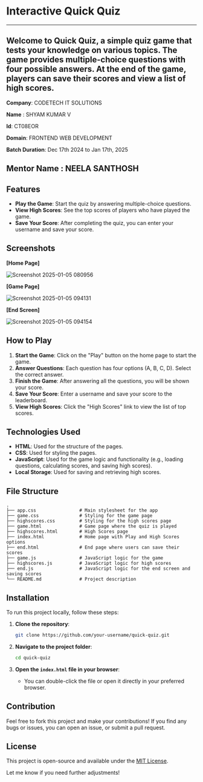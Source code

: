 
# Interactive Quick Quiz  
---
Welcome to **Quick Quiz**, a simple quiz game that tests your knowledge on various topics. The game provides multiple-choice questions with four possible answers. At the end of the game, players can save their scores and view a list of high scores.
---

**Company**: CODETECH IT SOLUTIONS  

**Name**  : SHYAM KUMAR V 

**Id**: CT08EOR 

**Domain**: FRONTEND WEB DEVELOPMENT   

**Batch Duration**: Dec 17th 2024 to Jan 17th, 2025 

**Mentor Name** : NEELA SANTHOSH
--- 




## Features

- **Play the Game**: Start the quiz by answering multiple-choice questions.
- **View High Scores**: See the top scores of players who have played the game.
- **Save Your Score**: After completing the quiz, you can enter your username and save your score.

## Screenshots

**[Home Page]**

![Screenshot 2025-01-05 080956](https://github.com/user-attachments/assets/5d639d09-d5ad-41db-baf4-96e6380642a7) 

**[Game Page]** 

![Screenshot 2025-01-05 094131](https://github.com/user-attachments/assets/254403c7-c59d-4fb9-9f9f-38c477522c28)  

**[End Screen]** 

![Screenshot 2025-01-05 094154](https://github.com/user-attachments/assets/db0f574e-d204-449d-8d9a-f33cc693ea77)





## How to Play

1. **Start the Game**: Click on the "Play" button on the home page to start the game.
2. **Answer Questions**: Each question has four options (A, B, C, D). Select the correct answer.
3. **Finish the Game**: After answering all the questions, you will be shown your score.
4. **Save Your Score**: Enter a username and save your score to the leaderboard.
5. **View High Scores**: Click the "High Scores" link to view the list of top scores.

## Technologies Used

- **HTML**: Used for the structure of the pages.
- **CSS**: Used for styling the pages.
- **JavaScript**: Used for the game logic and functionality (e.g., loading questions, calculating scores, and saving high scores).
- **Local Storage**: Used for saving and retrieving high scores.

## File Structure

```
.
├── app.css                # Main stylesheet for the app
├── game.css               # Styling for the game page
├── highscores.css         # Styling for the high scores page
├── game.html              # Game page where the quiz is played
├── highscores.html        # High Scores page
├── index.html             # Home page with Play and High Scores options
├── end.html               # End page where users can save their scores
├── game.js                # JavaScript logic for the game
├── highscores.js          # JavaScript logic for high scores
├── end.js                 # JavaScript logic for the end screen and saving scores
└── README.md              # Project description
```

## Installation

To run this project locally, follow these steps:

1. **Clone the repository**:
    ```bash
    git clone https://github.com/your-username/quick-quiz.git
    ```
   
2. **Navigate to the project folder**:
    ```bash
    cd quick-quiz
    ```

3. **Open the `index.html` file in your browser**:
    - You can double-click the file or open it directly in your preferred browser.

## Contribution

Feel free to fork this project and make your contributions! If you find any bugs or issues, you can open an issue, or submit a pull request.

## License

This project is open-source and available under the [MIT License](LICENSE).

Let me know if you need further adjustments!

